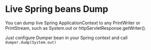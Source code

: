 # Live Spring beans Dump

You can dump live Spring ApplicationContext to any PrintWriter or PrintStream, such as System.out or httpServletResponse.getWriter().

Just configure Dumper bean in your Spring context and call `dumper.dump(System.out)`
